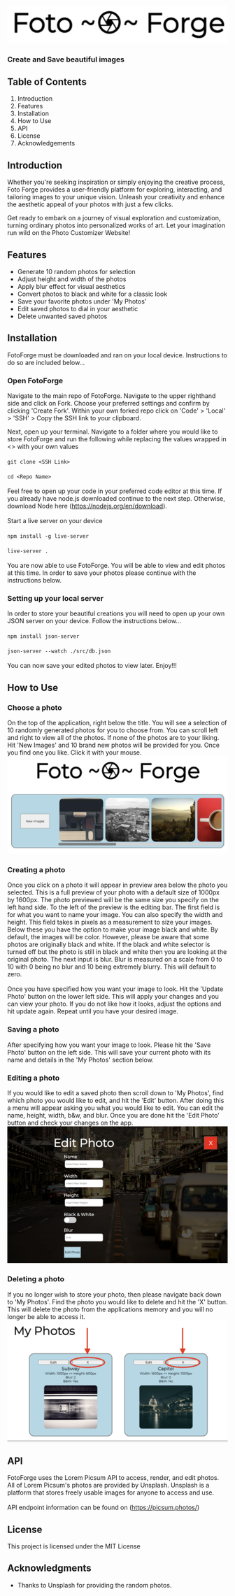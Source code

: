 
![foto forge](./readmeImg/fotoForgeTitle.png)
### Create and Save beautiful images

## Table of Contents 
1. Introduction
2. Features
4. Installation
5. How to Use
6. API
7. License
8. Acknowledgements

##  Introduction

Whether you're seeking inspiration or simply enjoying the creative process, Foto Forge provides a user-friendly platform for exploring, interacting, and tailoring images to your unique vision. Unleash your creativity and enhance the aesthetic appeal of your photos with just a few clicks.

Get ready to embark on a journey of visual exploration and customization, turning ordinary photos into personalized works of art. Let your imagination run wild on the Photo Customizer Website!


## Features

- Generate 10 random photos for selection
- Adjust height and width of the photos
- Apply blur effect for visual aesthetics
- Convert photos to black and white for a classic look
- Save your favorite photos under 'My Photos'
- Edit saved photos to dial in your aesthetic
- Delete unwanted saved photos

## Installation
FotoForge must be downloaded and ran on your local device. Instructions to do so are included below...

### Open FotoForge

Navigate to the main repo of FotoForge. Navigate to the upper righthand side and click on Fork. Choose your preferred settings and confirm by clicking 'Create Fork'. Within your own forked repo click on 'Code' > 'Local' > 'SSH' > Copy the SSH link to your clipboard. 

Next, open up your terminal. Navigate to a folder where you would like to store FotoForge and run the following while replacing the values wrapped in <> with your own values 
<br><br>
`git clone <SSH Link>`
<br><br>
`cd <Repo Name>`
<br><br>
Feel free to open up your code in your preferred code editor at this time. If you already have node.js downloaded continue to the next step. Otherwise, download Node here (https://nodejs.org/en/download). 
<br><br>
Start a live server on your device
<br><br>
`npm install -g live-server`
<br><br>
`live-server .`
<br><br>
You are now able to use FotoForge. You will be able to view and edit photos at this time. In order to save your photos please continue with the instructions below.

### Setting up your local server

In order to store your beautiful creations you will need to open up your own JSON server on your device. Follow the instructions below...
<br><br>
 `npm install json-server`
 <br><br>
`json-server --watch ./src/db.json`
 <br><br>
 You can now save your edited photos to view later. Enjoy!!!


## How to Use

### Choose a photo
On the top of the application, right below the title. You will see a selection of 10 randomly generated photos for you to choose from. You can scroll left and right to view all of the photos. If none of the photos are to your liking. Hit 'New Images' and 10 brand new photos will be provided for you. Once you find one you like. Click it with your mouse. 
![choosePhoto](./readmeImg/choosePhoto.png)

### Creating a photo
Once you click on a photo it will appear in preview area below the photo you selected. This is a full preview of your photo with a default size of 1000px by 1600px. The photo previewed will be the same size you specify on the left hand side. To the left of the preview is the editing bar. The first field is for what you want to name your image. You can also specify the width and height. This field takes in pixels as a measurement to size your images. Below these you have the option to make your image black and white. By default, the images will be color. However, please be aware that some photos are originally black and white. If the black and white selector is turned off but the photo is still in black and white then you are looking at the original photo. The next input is blur. Blur is measured on a scale from 0 to 10 with 0 being no blur and 10 being extremely blurry. This will default to zero. 
<br><br>
Once you have specified how you want your image to look. Hit the 'Update Photo' button on the lower left side. This will apply your changes and you can view your photo. If you do not like how it looks, adjust the options and hit update again. Repeat until you have your desired image.

### Saving a photo
After specifying how you want your image to look. Please hit the 'Save Photo' button on the left side. This will save your current photo with its name and details in the 'My Photos' section below. 

### Editing a photo
If you would like to edit a saved photo then scroll down to 'My Photos', find which photo you would like to edit, and hit the 'Edit' button. After doing this a menu will appear asking you what you would like to edit. You can edit the name, height, width, b&w, and blur. Once you are done hit the 'Edit Photo' button and check your changes on the app. 
![editPhoto](./readmeImg/editPhoto.png)

### Deleting a photo
If you no longer wish to store your photo, then please navigate back down to 'My Photos'. Find the photo you would like to delete and hit the 'X' button. This will delete the photo from the applications memory and you will no longer be able to access it.
![editPhoto](./readmeImg/deletePhoto.png)

## API
FotoForge uses the Lorem Picsum API to access, render, and edit photos. All of Lorem Picsum's photos are provided by Unsplash. Unsplash is a platform that stores freely usable images for anyone to access and use. 
<br><br>
API endpoint information can be found on (https://picsum.photos/)

## License 
This project is licensed under the MIT License

## Acknowledgments
-  Thanks to Unsplash for providing the random photos.


